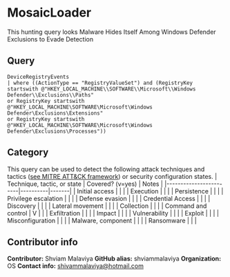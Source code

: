 # MosaicLoader
This hunting query looks Malware Hides Itself Among Windows Defender Exclusions to Evade Detection
## Query
```
DeviceRegistryEvents 
| where ((ActionType == "RegistryValueSet") and (RegistryKey startswith @"HKEY_LOCAL_MACHINE\\SOFTWARE\\Microsoft\\Windows Defender\\Exclusions\\Paths" 
or RegistryKey startswith @"HKEY_LOCAL_MACHINE\SOFTWARE\Microsoft\Windows Defender\Exclusions\Extensions"
or RegistryKey startswith @"HKEY_LOCAL_MACHINE\SOFTWARE\Microsoft\Windows Defender\Exclusions\Processes"))
```

## Category
This query can be used to detect the following attack techniques and tactics ([see MITRE ATT&CK framework](https://attack.mitre.org/)) or security configuration states.
| Technique, tactic, or state | Covered? (v=yes) | Notes |
|------------------------|----------|-------|
| Initial access |  |  |
| Execution |  |  |
| Persistence |  |  | 
| Privilege escalation |  |  |
| Defense evasion |  |  | 
| Credential Access |  |  | 
| Discovery |  |  | 
| Lateral movement |  |  | 
| Collection |  |  | 
| Command and control | V |  |
| Exfiltration |  |  | 
| Impact |  |  |
| Vulnerability |  |  |
| Exploit |  |  |
| Misconfiguration |  |  |
| Malware, component |  |  |
| Ransomware |  |  |


## Contributor info
**Contributor:** Shviam Malaviya
**GitHub alias:** shviammalaviya
**Organization:** OS
**Contact info:** shivammalaviya@hotmail.com
